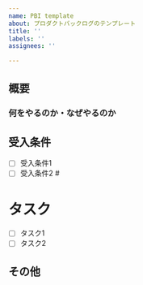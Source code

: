 ```yaml
---
name: PBI template
about: プロダクトバックログのテンプレート
title: ''
labels: ''
assignees: ''

---
```


## 概要 <!-- このPBIにおける主要な課題や機能、及び期待される成果について簡潔に説明してください。-->
### 何をやるのか・なぜやるのか
## 受入条件 <!-- このPBIを完了とするための条件をリスト形式で記載してください。受け入れ条件は状態として記載します。-->
- [ ] 受入条件1
- [ ] 受入条件2 #
# タスク <!-- 開発者がこのPBIを達成するために必要なタスク（具体的な作業項目）をリスト形式で記載してください。-->
- [ ] タスク1
- [ ] タスク2
## その他 <!-- このPBIに関連するドキュメント、過去の類似したPBI、注記や備考などをここに記載してください。-->
